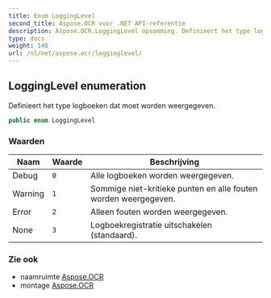 ```yaml
---
title: Enum LoggingLevel
second_title: Aspose.OCR voor .NET API-referentie
description: Aspose.OCR.LoggingLevel opsomming. Definieert het type logboeken dat moet worden weergegeven.
type: docs
weight: 140
url: /nl/net/aspose.ocr/logginglevel/
---
```

## LoggingLevel enumeration

Definieert het type logboeken dat moet worden weergegeven.

```csharp
public enum LoggingLevel
```

### Waarden

| Naam | Waarde | Beschrijving |
| --- | --- | --- |
| Debug | `0` | Alle logboeken worden weergegeven. |
| Warning | `1` | Sommige niet-kritieke punten en alle fouten worden weergegeven. |
| Error | `2` | Alleen fouten worden weergegeven. |
| None | `3` | Logboekregistratie uitschakelen (standaard). |

### Zie ook

* naamruimte [Aspose.OCR](../../aspose.ocr/)
* montage [Aspose.OCR](../../)


